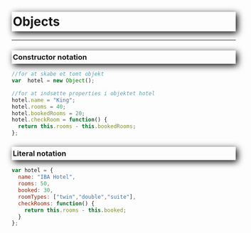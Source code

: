<style>

h1, h3 {
    /* offset-x | offset-y | blur-radius | color */
    box-shadow: 4px 4px 15px black;
    /* top | right | bottom | left */
    padding: 5px 0px 5px 2.5px;
    font-weight: bold;
}

h2, h4 {
    color: teal;
    font-weight: bold;
}

</style>
# Objects

---

### Constructor notation
```javascript
//for at skabe et tomt objekt
var  hotel = new Object();

//for at indsætte properties i objektet hotel
hotel.name = "King";
hotel.rooms = 40;
hotel.bookedRooms = 20;
hotel.checkRoom = function() {
  return this.rooms - this.bookedRooms;
};
```
### Literal notation
```javascript
var hotel = {
  name: "IBA Hotel",
  rooms: 50,
  booked: 30,
  roomTypes: ["twin","double","suite"],
  checkRooms: function() {
    return this.rooms - this.booked;
  }
};
```